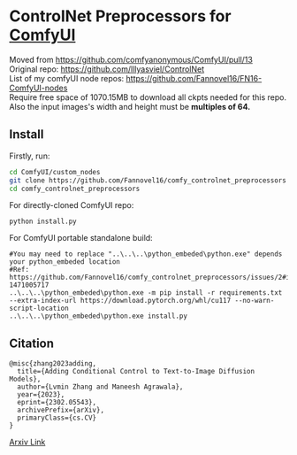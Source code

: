 # ControlNet Preprocessors for [ComfyUI](https://github.com/comfyanonymous/ComfyUI)
Moved from https://github.com/comfyanonymous/ComfyUI/pull/13 <br>
Original repo: https://github.com/lllyasviel/ControlNet <br>
List of my comfyUI node repos: https://github.com/Fannovel16/FN16-ComfyUI-nodes <br>
Require free space of 1070.15MB to download all ckpts needed for this repo. <br>
Also the input images's width and height must be **multiples of 64.**
## Install
Firstly, run:
```sh
cd ComfyUI/custom_nodes
git clone https://github.com/Fannovel16/comfy_controlnet_preprocessors
cd comfy_controlnet_preprocessors
```
For directly-cloned ComfyUI repo:
```
python install.py
```
For ComfyUI portable standalone build:
```
#You may need to replace "..\..\..\python_embeded\python.exe" depends your python_embeded location
#Ref: https://github.com/Fannovel16/comfy_controlnet_preprocessors/issues/2#issuecomment-1471005717
..\..\..\python_embeded\python.exe -m pip install -r requirements.txt --extra-index-url https://download.pytorch.org/whl/cu117 --no-warn-script-location
..\..\..\python_embeded\python.exe install.py
```
## Citation

    @misc{zhang2023adding,
      title={Adding Conditional Control to Text-to-Image Diffusion Models}, 
      author={Lvmin Zhang and Maneesh Agrawala},
      year={2023},
      eprint={2302.05543},
      archivePrefix={arXiv},
      primaryClass={cs.CV}
    }

[Arxiv Link](https://arxiv.org/abs/2302.05543)
